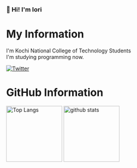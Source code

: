 ### 👋 Hi! I'm Iori
# My Information
I'm Kochi National College of Technology Students  
I'm studying programming now.  

[![Twitter](https://img.shields.io/twitter/follow/ior_ehime)](http://twitter.com/ior_ehime)

# GitHub Information
<p align="left"> 
  <img alt="Top Langs" height="150px" src="https://github-readme-stats.vercel.app/api?username=iori-kosen&count_private=true&show_icons=true&theme=react" />
  <img alt="github stats" height="150px" src="https://github-readme-stats.vercel.app/api/top-langs/?username=iori-kosen&count_private=true&show_icons=true&theme=react" />
</p>
